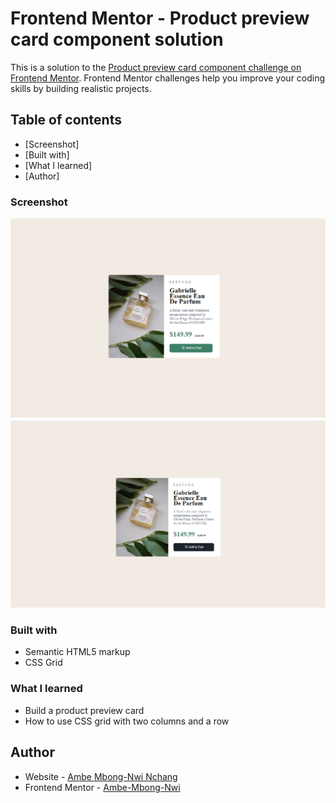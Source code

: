 # Frontend Mentor - Product preview card component solution

This is a solution to the [Product preview card component challenge on Frontend Mentor](https://www.frontendmentor.io/challenges/product-preview-card-component-GO7UmttRfa). Frontend Mentor challenges help you improve your coding skills by building realistic projects. 

## Table of contents

  - [Screenshot]
  - [Built with]
  - [What I learned]
  - [Author]

### Screenshot

![](img/Screenshot1.png)
![](img/Screenshot_hover.png)

### Built with

- Semantic HTML5 markup
- CSS Grid

### What I learned

- Build a product preview card
- How to use CSS grid with two columns and a row

## Author

- Website - [Ambe Mbong-Nwi Nchang](https://github.com/Ambe-Mbong-Nwi/Front-end_Web_Designs)
- Frontend Mentor - [Ambe-Mbong-Nwi](https://www.frontendmentor.io/profile/Ambe-Mbong-Nwi)